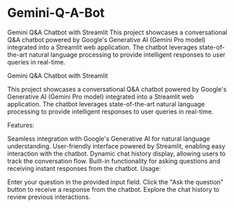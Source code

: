 # Gemini-Q-A-Bot
Gemini Q&amp;A Chatbot with Streamlit  This project showcases a conversational Q&amp;A chatbot powered by Google's Generative AI (Gemini Pro model) integrated into a Streamlit web application. The chatbot leverages state-of-the-art natural language processing to provide intelligent responses to user queries in real-time.


Gemini Q&A Chatbot with Streamlit

This project showcases a conversational Q&A chatbot powered by Google's Generative AI (Gemini Pro model) integrated into a Streamlit web application. The chatbot leverages state-of-the-art natural language processing to provide intelligent responses to user queries in real-time.

Features:

Seamless integration with Google's Generative AI for natural language understanding.
User-friendly interface powered by Streamlit, enabling easy interaction with the chatbot.
Dynamic chat history display, allowing users to track the conversation flow.
Built-in functionality for asking questions and receiving instant responses from the chatbot.
Usage:

Enter your question in the provided input field.
Click the "Ask the question" button to receive a response from the chatbot.
Explore the chat history to review previous interactions.
